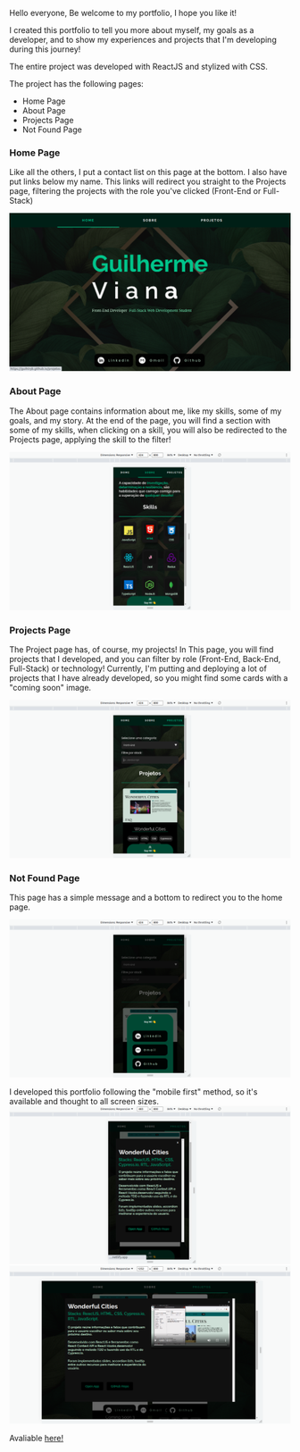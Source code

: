 Hello everyone, Be welcome to my portfolio, I hope you like it!

I created this portfolio to tell you more about myself, my goals as a developer, and to show my experiences and projects that I'm developing during this journey!

The entire project was developed with ReactJS and stylized with CSS.

The project has the following pages:

<ul>
  <li>Home Page</li>
  <li>About Page</li>
  <li>Projects Page</li>
  <li>Not Found Page</li>
</ul>

### Home Page

Like all the others, I put a contact list on this page at the bottom. I also have put links below my name. This links will redirect you straight to the Projects page, filtering the projects with the role you've clicked (Front-End or Full-Stack)

  <img src="public/assets/home.png" alt="home page"/>

### About Page

The About page contains information about me, like my skills, some of my goals, and my story.
At the end of the page, you will find a section with some of my skills, when clicking on a skill, you will also be redirected to the Projects page, applying the skill to the filter!

  <img src="public/assets/about.png" alt="home page"/>

### Projects Page

The Project page has, of course, my projects! In This page, you will find projects that I developed, and you can filter by role (Front-End, Back-End, Full-Stack) or technology!
Currently, I'm putting and deploying a lot of projects that I have already developed, so you might find some cards with a "coming soon" image.

  <img src="public/assets/projects.png" alt="home page"/>

### Not Found Page

This page has a simple message and a bottom to redirect you to the home page.

  <img src="public/assets/notFound.png" alt="home page"/>

I developed this portfolio following the "mobile first" method, so it's available and thought to all screen sizes.
  <img src="public/assets/project-modal-responsive.png" alt="home page"/>
  <img src="public/assets/project-modal.png" alt="home page"/>

Avaliable <a href="https://guihtryb.github.io/">here!</a>
